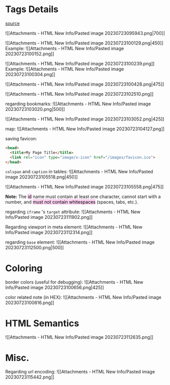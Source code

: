 # Tags Details

[source](https://www.w3schools.com/html/html_formatting.asp#:~:text=HTML%20%3Ci%3E%20and%20%3Cem%3E%20Elements)

![[Attachments - HTML New Info/Pasted image 20230723095943.png|700]]

![[Attachments - HTML New Info/Pasted image 20230723100129.png|450]]
Example:
![[Attachments - HTML New Info/Pasted image 20230723100152.png]]

![[Attachments - HTML New Info/Pasted image 20230723100239.png]]
Example:
![[Attachments - HTML New Info/Pasted image 20230723100304.png]]

![[Attachments - HTML New Info/Pasted image 20230723100428.png|475]]

![[Attachments - HTML New Info/Pasted image 20230723102510.png]]

regarding bookmarks:
![[Attachments - HTML New Info/Pasted image 20230723103020.png|500]]

![[Attachments - HTML New Info/Pasted image 20230723103052.png|425]]

map:
![[Attachments - HTML New Info/Pasted image 20230723104127.png]]

saving favicon:
```HTML
<head>  
  <title>My Page Title</title>  
  <link rel="icon" type="image/x-icon" href="/images/favicon.ico">  
</head>
```

`colspan` and `caption` in tables:
![[Attachments - HTML New Info/Pasted image 20230723105518.png|450]]

![[Attachments - HTML New Info/Pasted image 20230723105558.png|475]]

**Note:** The <mark style="background: #FFB8EBA6;">id</mark> name must contain at least one character, cannot start with a number, and <mark style="background: #FFB8EBA6;">must not contain whitespaces</mark> (spaces, tabs, etc.).

regarding `iframe` 's `target` attribute:
![[Attachments - HTML New Info/Pasted image 20230723111902.png]]

Regarding viewport in meta element:
![[Attachments - HTML New Info/Pasted image 20230723112314.png]]

regarding `base` element:
![[Attachments - HTML New Info/Pasted image 20230723112500.png|500]]

# Coloring

border colors (useful for debugging):
![[Attachments - HTML New Info/Pasted image 20230723100656.png|425]]

color related note (in HEX):
![[Attachments - HTML New Info/Pasted image 20230723100816.png]]

# HTML Semantics

![[Attachments - HTML New Info/Pasted image 20230723112635.png]]

# Misc.
Regarding url encoding:
![[Attachments - HTML New Info/Pasted image 20230723115442.png]]

